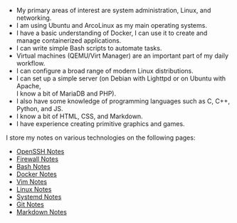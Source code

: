 - My primary areas of interest are system administration, Linux, and networking.
- I am using Ubuntu and ArcoLinux as my main operating systems.
- I have a basic understanding of Docker, I can use it to create and manage containerized applications.
- I can write simple Bash scripts to automate tasks.
- Virtual machines (QEMU/Virt Manager) are an important part of my daily workflow.
- I can configure a broad range of modern Linux distributions.
- I can set up a simple server (on Debian with Lighttpd or on Ubuntu with Apache, <br />I know a bit of MariaDB and PHP).
- I also have some knowledge of programming languages such as C, C++, Python, and JS.
- I know a bit of HTML, CSS, and Markdown. 
- I have experience creating primitive graphics and games.

I store my notes on various technologies on the following pages:

- [OpenSSH Notes](https://github.com/elicia4/openssh-notes)
- [Firewall Notes](https://github.com/elicia4/firewall-notes)
- [Bash Notes](https://github.com/elicia4/bash-notes)
- [Docker Notes](https://github.com/elicia4/docker-notes)
- [Vim Notes](https://github.com/elicia4/vim-notes)
- [Linux Notes](https://github.com/elicia4/linux-notes)
- [Systemd Notes](https://github.com/elicia4/systemd-notes)
- [Git Notes](https://github.com/elicia4/git-notes)
- [Markdown Notes](https://github.com/elicia4/markdown-notes)
